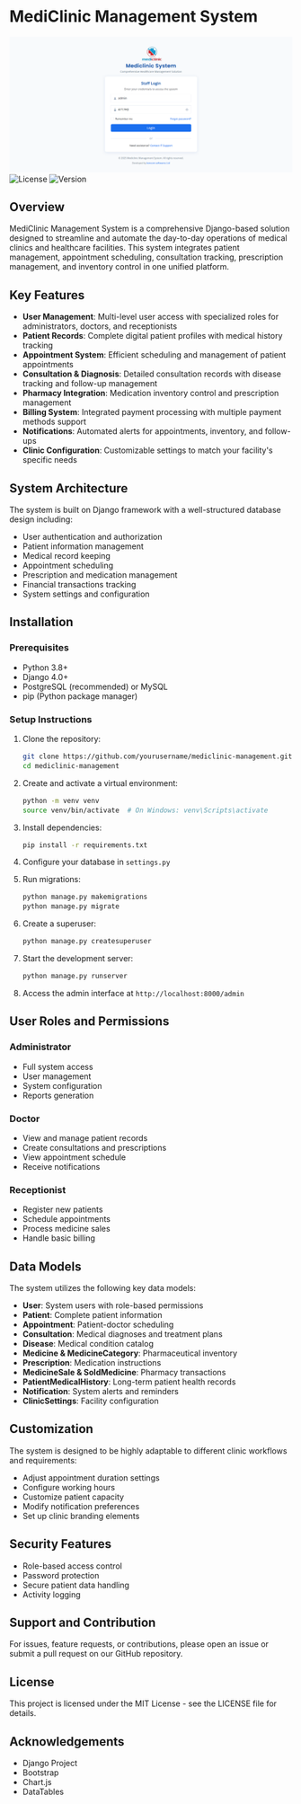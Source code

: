# MediClinic Management System
![logo](./screenshots/Mediclinic-Management-System-Login-05-18-2025_12_34_PM.png)
![License](https://img.shields.io/badge/license-MIT-blue.svg)
![Version](https://img.shields.io/badge/version-1.0.0-green.svg)

## Overview

MediClinic Management System is a comprehensive Django-based solution designed to streamline and automate the day-to-day operations of medical clinics and healthcare facilities. This system integrates patient management, appointment scheduling, consultation tracking, prescription management, and inventory control in one unified platform.

## Key Features

- **User Management**: Multi-level user access with specialized roles for administrators, doctors, and receptionists
- **Patient Records**: Complete digital patient profiles with medical history tracking
- **Appointment System**: Efficient scheduling and management of patient appointments
- **Consultation & Diagnosis**: Detailed consultation records with disease tracking and follow-up management
- **Pharmacy Integration**: Medication inventory control and prescription management
- **Billing System**: Integrated payment processing with multiple payment methods support
- **Notifications**: Automated alerts for appointments, inventory, and follow-ups
- **Clinic Configuration**: Customizable settings to match your facility's specific needs

## System Architecture

The system is built on Django framework with a well-structured database design including:

- User authentication and authorization
- Patient information management
- Medical record keeping
- Appointment scheduling
- Prescription and medication management
- Financial transactions tracking
- System settings and configuration

## Installation

### Prerequisites

- Python 3.8+
- Django 4.0+
- PostgreSQL (recommended) or MySQL
- pip (Python package manager)

### Setup Instructions

1. Clone the repository:
   ```bash
   git clone https://github.com/yourusername/mediclinic-management.git
   cd mediclinic-management
   ```

2. Create and activate a virtual environment:
   ```bash
   python -m venv venv
   source venv/bin/activate  # On Windows: venv\Scripts\activate
   ```

3. Install dependencies:
   ```bash
   pip install -r requirements.txt
   ```

4. Configure your database in `settings.py`

5. Run migrations:
   ```bash
   python manage.py makemigrations
   python manage.py migrate
   ```

6. Create a superuser:
   ```bash
   python manage.py createsuperuser
   ```

7. Start the development server:
   ```bash
   python manage.py runserver
   ```

8. Access the admin interface at `http://localhost:8000/admin`

## User Roles and Permissions

### Administrator
- Full system access
- User management
- System configuration
- Reports generation

### Doctor
- View and manage patient records
- Create consultations and prescriptions
- View appointment schedule
- Receive notifications

### Receptionist
- Register new patients
- Schedule appointments
- Process medicine sales
- Handle basic billing

## Data Models

The system utilizes the following key data models:

- **User**: System users with role-based permissions
- **Patient**: Complete patient information
- **Appointment**: Patient-doctor scheduling
- **Consultation**: Medical diagnoses and treatment plans
- **Disease**: Medical condition catalog
- **Medicine & MedicineCategory**: Pharmaceutical inventory
- **Prescription**: Medication instructions
- **MedicineSale & SoldMedicine**: Pharmacy transactions
- **PatientMedicalHistory**: Long-term patient health records
- **Notification**: System alerts and reminders
- **ClinicSettings**: Facility configuration

## Customization

The system is designed to be highly adaptable to different clinic workflows and requirements:

- Adjust appointment duration settings
- Configure working hours
- Customize patient capacity
- Modify notification preferences
- Set up clinic branding elements

## Security Features

- Role-based access control
- Password protection
- Secure patient data handling
- Activity logging

## Support and Contribution

For issues, feature requests, or contributions, please open an issue or submit a pull request on our GitHub repository.

## License

This project is licensed under the MIT License - see the LICENSE file for details.

## Acknowledgements

- Django Project
- Bootstrap
- Chart.js
- DataTables
